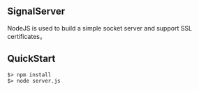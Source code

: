 
## SignalServer

NodeJS is used to build a simple socket server and support SSL certificates。

## QuickStart

```shell script
$> npm install
$> node server.js
```
